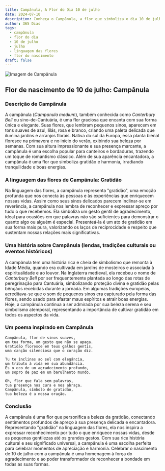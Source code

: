 ```yaml
---
title: Campânula, A Flor do Dia 10 de julho
date: 2024-07-10
description: Conheça o Campânula, a flor que simboliza o dia 10 de julho e seu significado 'Gratidão'. Explore a beleza e o simbolismo desta flor encantadora.
author: 365 Dias
tags:
  - campânula
  - flor do dia
  - 10 de julho
  - julho
  - linguagem das flores
  - flor do nascimento
draft: false
---
```


![Imagem de Campânula](https://cdn.pixabay.com/photo/2018/12/31/02/18/lanterns-3904294_1280.jpg#center)


## Flor de nascimento de 10 de julho: Campânula

### Descrição de Campânula

A campânula (_Campanula medium_), também conhecida como _Canterbury Bell_ ou sino-de-Cantuária, é uma flor graciosa que encanta com sua forma única e elegante. Suas flores, que lembram pequenos sinos, aparecem em tons suaves de azul, lilás, rosa e branco, criando uma paleta delicada que ilumina jardins e arranjos florais. Nativa do sul da Europa, essa planta bienal floresce na primavera e no início do verão, exibindo sua beleza por semanas. Com sua altura impressionante e sua presença marcante, a campânula é uma escolha popular para canteiros e bordaduras, trazendo um toque de romantismo clássico. Além de sua aparência encantadora, a campânula é uma flor que simboliza gratidão e harmonia, irradiando tranquilidade e boas energias.

### A linguagem das flores de Campânula: Gratidão

Na linguagem das flores, a campânula representa "gratidão", uma emoção profunda que nos conecta às pessoas e às experiências que enriquecem nossas vidas. Assim como seus sinos delicados parecem inclinar-se em reverência, a campânula nos lembra de reconhecer e expressar apreço por tudo o que recebemos. Ela simboliza um gesto gentil de agradecimento, ideal para ocasiões em que palavras não são suficientes para demonstrar o quanto algo ou alguém é especial. Presenteá-la é um ato de gratidão em sua forma mais pura, valorizando os laços de reciprocidade e respeito que sustentam nossas relações mais significativas.

### Uma história sobre Campânula (lendas, tradições culturais ou eventos históricos)

A campânula tem uma história rica e cheia de simbolismo que remonta à Idade Média, quando era cultivada em jardins de mosteiros e associada à espiritualidade e ao louvor. Na Inglaterra medieval, ela recebeu o nome de _Canterbury Bell_ por ser frequentemente plantada ao longo das rotas de peregrinação para Cantuária, simbolizando proteção divina e gratidão pelas bênçãos recebidas durante a jornada. Em algumas tradições europeias, acreditava-se que o som de pequenos sinos era capturado pela forma das flores, sendo usado para afastar maus espíritos e atrair boas energias. Hoje, a campânula continua a ser admirada por sua beleza serena e seu simbolismo atemporal, representando a importância de cultivar gratidão em todos os aspectos da vida.

### Um poema inspirado em Campânula

```
Campânula, flor de sinos suaves,  
em tua forma, um gesto que não se apaga.  
Gratidão floresce em teus galhos gentis,  
uma canção silenciosa que o coração diz.  

Tu te inclinas ao sol com elegância,  
um tributo à vida em sua abundância.  
És o eco de um agradecimento profundo,  
um sopro de paz em um barulhento mundo.  

Oh, flor que fala sem palavras,  
tua presença nos cura e nos abraça.  
Campânula, símbolo de gratidão,  
tua beleza é a nossa oração.  
```

### Conclusão

A campânula é uma flor que personifica a beleza da gratidão, conectando sentimentos profundos de apreço à sua presença delicada e encantadora. Representando "gratidão" na linguagem das flores, ela nos inspira a expressar reconhecimento por tudo o que enriquece nossas vidas, desde as pequenas gentilezas até os grandes gestos. Com sua rica história cultural e seu significado universal, a campânula é uma escolha perfeita para celebrar momentos de apreciação e harmonia. Celebrar o nascimento de 10 de julho com a campânula é uma homenagem à força do agradecimento e ao poder transformador de reconhecer a bondade em todas as suas formas.